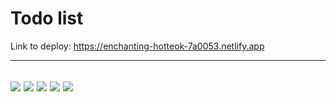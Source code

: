 # Todo list

Link to deploy: https://enchanting-hotteok-7a0053.netlify.app

----------------------------
![](https://github.com/lobzhaY/redev-todo/assets/89414357/4c7f68a5-6b2a-44f8-8411-fac5c6319e3e)
![](https://github.com/lobzhaY/redev-todo/assets/89414357/6d171dce-1f31-4c47-95dd-bc849107b8f6)
![](https://github.com/lobzhaY/redev-todo/assets/89414357/6c852cf6-b27c-4247-8110-08ae214d9ce2)
![](https://github.com/lobzhaY/redev-todo/assets/89414357/0b3dc14f-979c-46a2-acbd-24d077603626)
![](https://github.com/lobzhaY/redev-todo/assets/89414357/99a3b978-44aa-4828-adc5-2654c0b984e5)
----------------------------
